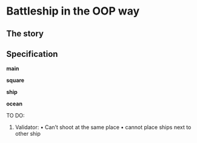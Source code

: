 ﻿# Battleship in the OOP way

## The story

## Specification


__main__

__square__

__ship__

__ocean__

TO DO:
1. Validator:
    • Can’t shoot at the same place
    • cannot place ships next to other ship




